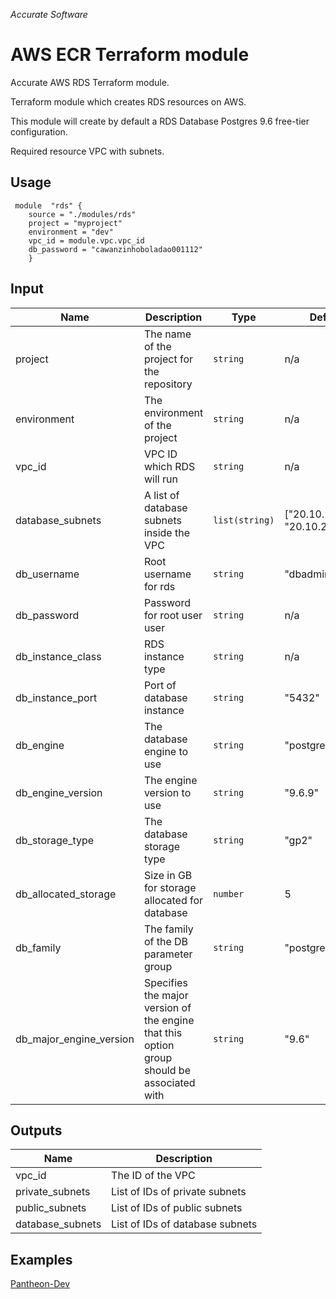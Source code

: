 
*Accurate Software*

# AWS ECR Terraform module

Accurate AWS RDS Terraform module.

Terraform module which creates RDS resources on AWS.

This module will create by default a RDS Database Postgres 9.6 free-tier configuration.

Required resource VPC with subnets.

## Usage

     module  "rds" {    
        source = "./modules/rds"    
        project = "myproject"
        environment = "dev"
        vpc_id = module.vpc.vpc_id
        db_password = "cawanzinhoboladao001112"
        }

## Input
|  Name|Description   | Type | Default | Required
|--|--|--|--|--|
|  project| The name of the project for the repository | `string`| n/a | yes |
|  environment| The environment of the project  | `string`| n/a | yes |
|  vpc_id | VPC ID which RDS will run | `string` | n/a | yes |
|  database_subnets | A list of database subnets inside the VPC | `list(string)`| ["20.10.21.0/24", "20.10.22.0/24"] | yes |
|  db_username | Root username for rds | `string`| "dbadmin" | no |
|  db_password | Password for root user user | `string`| n/a | yes |
|  db_instance_class | RDS instance type | `string`| n/a | no |
|  db_instance_port | Port of database instance | `string`| "5432" | no |
|  db_engine | The database engine to use | `string`| "postgres" | no |
|  db_engine_version |	The engine version to use | `string`| "9.6.9" | no |
|  db_storage_type | The database storage type | `string`| "gp2" | no |
|  db_allocated_storage | Size in GB for storage allocated for database | `number`| 5 | no |
|  db_family | The family of the DB parameter group | `string`| "postgres9.6" | no |
|  db_major_engine_version | 	Specifies the major version of the engine that this option group should be associated with | `string`| "9.6" | no |


## Outputs

|Name|Description  |
|--|--|
|vpc_id  | The ID of the VPC  |
|private_subnets  | List of IDs of private subnets  |
|public_subnets  | List of IDs of public subnets  |
|database_subnets  | List of IDs of database subnets  |


## Examples
[Pantheon-Dev](https://git.acclabs.com.br/gitlab/acc/aplicacao-modelo-aws/src/tree/master/terraform/dev)